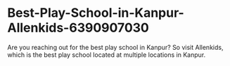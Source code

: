 # Best-Play-School-in-Kanpur-Allenkids-6390907030
Are you reaching out for the best play school in Kanpur? So visit Allenkids, which is the best play school located at multiple locations in Kanpur. 
